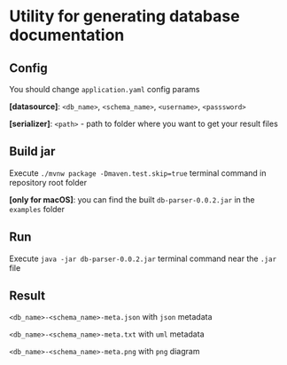 # Utility for generating database documentation
  
  
## Config
You should change `application.yaml` config params
  
**[datasource]**: `<db_name>`, `<schema_name>`, `<username>`, `<passsword>`
  
**[serializer]**: `<path>` - path to folder where you want to get your result files
  
  
## Build jar
Execute `./mvnw package -Dmaven.test.skip=true` terminal command in repository root folder
  
  
**[only for macOS]**: you can find the built `db-parser-0.0.2.jar`  in the `examples` folder 
  

## Run
Execute `java -jar db-parser-0.0.2.jar` terminal command near the `.jar` file
  
  
## Result
`<db_name>-<schema_name>-meta.json` with `json` metadata
  
`<db_name>-<schema_name>-meta.txt` with `uml` metadata
  
`<db_name>-<schema_name>-meta.png` with `png` diagram

